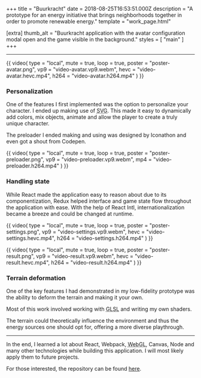 +++
title = "Buurkracht"
date = 2018-08-25T16:53:51.000Z
description = "A prototype for an energy initiative that brings neighborhoods together in order to promote renewable energy."
template = "work_page.html"

[extra]
thumb_alt = "Buurkracht application with the avatar configuration modal open and the game visible in the background."
styles = [
  "main"
]
+++

---

<div class="avatar">

<div class="avatar__video">

{{ video(
  type = "local",
  mute = true,
  loop = true,
  poster = "poster-avatar.png",
  vp9 = "video-avatar.vp9.webm",
  hevc = "video-avatar.hevc.mp4",
  h264 = "video-avatar.h264.mp4"
) }}

</div>

<div class="avatar__text">

### Personalization
One of the features I first implemented was the option to personalize your character. I ended up making use of <abbr title="Scalable Vector Graphics">SVG</abbr>. This made it easy to dynamically add colors, mix objects, animate and allow the player to create a truly unique character. 

</div>

</div>

The preloader I ended making and using was designed by Iconathon and even got a shout from Codepen.

<div class="preloader__video">

{{ video(
  type = "local",
  mute = true,
  loop = true,
  poster = "poster-preloader.png",
  vp9 = "video-preloader.vp9.webm",
  mp4 = "video-preloader.h264.mp4"
) }}

</div>

<div class="settings">

<div class="settings__text">

### Handling state
While React made the application easy to reason about due to its componentization, Redux helped interface and game state flow throughout the application with ease. With the help of React Intl, internationalization became a breeze and could be changed at runtime.

</div>

<div class="settings__video">

{{ video(
  type = "local",
  mute = true,
  loop = true,
  poster = "poster-settings.png",
  vp9 = "video-settings.vp9.webm",
  hevc = "video-settings.hevc.mp4",
  h264 = "video-settings.h264.mp4"
) }}

</div>

</div>

<div class="result">

{{ video(
  type = "local",
  mute = true,
  loop = true,
  poster = "poster-result.png",
  vp9 = "video-result.vp9.webm",
  hevc = "video-result.hevc.mp4",
  h264 = "video-result.h264.mp4"
) }}

</div>

### Terrain deformation
One of the key features I had demonstrated in my low-fidelity prototype was the ability to deform the terrain and making it your own. 

Most of this work involved working with <abbr title="Graphics Shader Library Language">GLSL</abbr> and writing my own shaders.

The terrain could theoretically influence the environment and thus the energy sources one should opt for, offering a more diverse playthrough.


---

In the end, I learned a lot about React, Webpack, <abbr title="Web Graphics Library">WebGL</abbr>, Canvas, Node and many other technologies while building this application. I will most likely apply them to future projects.

For those interested, the repository can be found [here](https://github.com/imjasonmiller/webgl_prototype).
